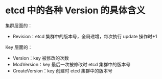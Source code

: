 # etcd 中的各种 Version 的具体含义

集群层面的：

* Revision：etcd 集群中的版本号，全局递增，每次执行 update 操作时+1



Key 层面的：

* Version：key 被修改的次数
* ModVersion：key 最后一次被修改时 etcd 集群中的版本号
* CreateVersion：key 创建时 etcd 集群中的版本号

